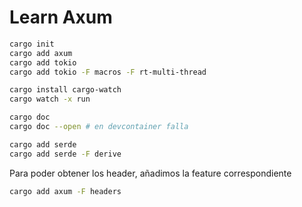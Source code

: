 # Learn Axum

```sh
cargo init
cargo add axum
cargo add tokio
cargo add tokio -F macros -F rt-multi-thread
```

```sh
cargo install cargo-watch
cargo watch -x run
```

```sh
cargo doc
cargo doc --open # en devcontainer falla
```

```sh
cargo add serde
cargo add serde -F derive
```

Para poder obtener los header, añadimos la feature correspondiente
```sh
cargo add axum -F headers
```
